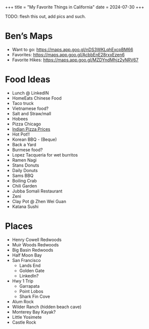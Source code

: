 +++
title = "My Favorite Things in California"
date = 2024-07-30
+++

TODO: flesh this out, add pics and such.

# Ben’s Maps

- Want to go: https://maps.app.goo.gl/nDS3WKLqhExcpBM66
- Favorites: https://maps.app.goo.gl/AcbbEnE28rxxEzen6
- Favorite Hikes: https://maps.app.goo.gl/MZDYndMhjz2yNRV67 

# Food Ideas

- Lunch @ LinkedIN
- HomeEats Chinese Food
- Taco truck
- Vietnamese food?
- Salt and Straw/mall
- Hobees
- Pizza Chicago
- [Indian Pizza Prices](https://docs.google.com/document/u/0/d/1ko1d6KNYNkLOFeyFj0ZtdahDkuet1_NM3RJTHmW1YbA/edit)
- Hot Pot!! 
- Korean BBQ - (Beque)
- Back a Yard
- Burmese food?
- Lopez Tacqueria for wet burritos
- Ramen Nagi
- Stans Donuts
- Daily Donuts
- Sams BBQ
- Boiling Crab
- Chili Garden
- Jubba Somali Restaurant
- Zeni
- Clay Pot @ Zhen Wei Guan
- Katana Sushi

# Places

- Henry Cowell Redwoods
- Muir Woods Redwoods
- Big Basin Redwoods
- Half Moon Bay
- San Francisco
  - Lands End
  - Golden Gate
  - LinkedIn?
- Hwy 1 Trip
  - Garrapata
  - Point Lobos
  - Shark Fin Cove
- Alum Rock
- Wilder Ranch (hidden beach cave)
- Monterey Bay Kayak?
- Little Yosimete
- Castle Rock
